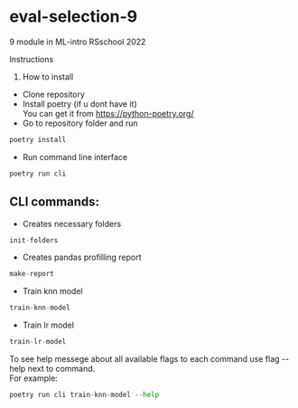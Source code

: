 # eval-selection-9
9 module in ML-intro RSschool 2022


Instructions  
1. How to install  
 - Clone repository  
 - Install poetry (if u dont have it)  
    You can get it from https://python-poetry.org/
 - Go to repository folder and run
```python
poetry install
```
 - Run command line interface
```python
poetry run cli
```


## CLI commands:
* Creates necessary folders  
```python
init-folders
```
* Creates pandas profilling report
```python
make-report
```  
* Train knn model
```python
train-knn-model
```
* Train lr model
```python
train-lr-model
```

To see help messege about all available flags to each command use flag --help next to command.  
For example:
```python
poetry run cli train-knn-model --help
```